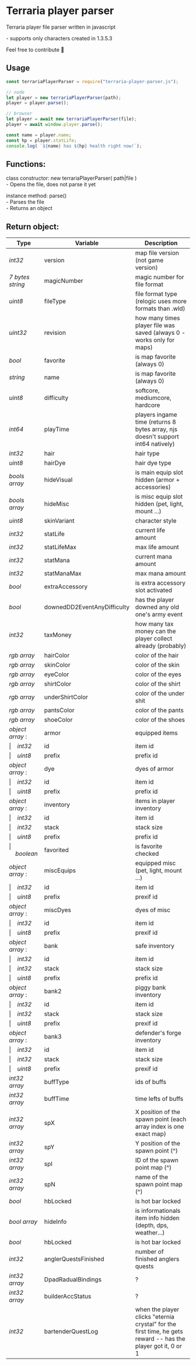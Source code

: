 <!--
  Title: terraria player parser
  Description: Terraria player character file parser
  Author: cokolele
  Tags: terraria, player file, file structure, file dumper, file format, documentation, data, parsing, parser, inventory viewer, tool
  -->

# Terraria player parser

Terraria player file parser written in javascript

\- supports only characters created in 1.3.5.3

Feel free to contribute 🧙

## Usage 

```javascript
const terrariaPlayerParser = require("terraria-player-parser.js");

// node
let player = new terrariaPlayerParser(path);
player = player.parse();

// browser
let player = await new terrariaPlayerParser(file);
player = await window.player.parse();

const name = player.name;
const hp = player.statLife;
console.log( `${name} has ${hp} health right now!`);
```

## Functions:

class constructor: new terrariaPlayerParser( path|file )  
 \- Opens the file, does not parse it yet

instance method: parse()  
 \- Parses the file  
 \- Returns an object

## Return object:

Type | Variable | Description
--- | --- | ---
*int32* | version | map file version (not game version)
*7 bytes string* | magicNumber | magic number for file format
*uint8* | fileType | file format type (relogic uses more formats than .wld)
*uint32* | revision | how many times player file was saved (always 0 - works only for maps)
*bool* | favorite | is map favorite (always 0)
*string* | name | is map favorite (always 0)
*uint8* | difficulty | softcore, mediumcore, hardcore
*int64* | playTime | players ingame time (returns 8 bytes array, njs doesn't support int64 natively)
*int32* | hair | hair type
*uint8* | hairDye | hair dye type
*bools array* | hideVisual | is main equip slot hidden (armor + accessories)
*bools array* | hideMisc | is misc equip slot hidden (pet, light, mount ...)
*uint8* | skinVariant | character style
*int32* | statLife | current life amount
*int32* | statLifeMax | max life amount
*int32* | statMana | current mana amount
*int32* | statManaMax | max mana amount
*bool* | extraAccessory | is extra accessory slot activated
*bool* | downedDD2EventAnyDifficulty | has the player downed any old one's army event
*int32* | taxMoney | how many tax money can the player collect already (probably)
*rgb array* | hairColor | color of the hair
*rgb array* | skinColor | color of the skin
*rgb array* | eyeColor | color of the eyes
*rgb array* | shirtColor | color of the shirt
*rgb array* | underShirtColor | color of the under shit
*rgb array* | pantsColor | color of the pants
*rgb array* | shoeColor | color of the shoes
*object array* : | armor | equipped items
\|&nbsp;&nbsp;&nbsp;&nbsp;*int32* | id | item id
\|&nbsp;&nbsp;&nbsp;&nbsp;*uint8* | prefix | prefix id
*object array* : | dye | dyes of armor
\|&nbsp;&nbsp;&nbsp;&nbsp;*int32* | id | item id
\|&nbsp;&nbsp;&nbsp;&nbsp;*uint8* | prefix | prefix id
*object array* : | inventory | items in player inventory
\|&nbsp;&nbsp;&nbsp;&nbsp;*int32* | id | item id
\|&nbsp;&nbsp;&nbsp;&nbsp;*int32* | stack | stack size
\|&nbsp;&nbsp;&nbsp;&nbsp;*uint8* | prefix | prefix id
\|&nbsp;&nbsp;&nbsp;&nbsp;*boolean* | favorited | is favorite checked
*object array* : | miscEquips | equipped misc (pet, light, mount ...)
\|&nbsp;&nbsp;&nbsp;&nbsp;*int32* | id | item id
\|&nbsp;&nbsp;&nbsp;&nbsp;*uint8* | prefix | prexif id
*object array* : | miscDyes | dyes of misc
\|&nbsp;&nbsp;&nbsp;&nbsp;*int32* | id | item id
\|&nbsp;&nbsp;&nbsp;&nbsp;*uint8* | prefix | prexif id
*object array* : | bank | safe inventory
\|&nbsp;&nbsp;&nbsp;&nbsp;*int32* | id | item id
\|&nbsp;&nbsp;&nbsp;&nbsp;*int32* | stack | stack size
\|&nbsp;&nbsp;&nbsp;&nbsp;*uint8* | prefix | prefix id
*object array* : | bank2 | piggy bank inventory
\|&nbsp;&nbsp;&nbsp;&nbsp;*int32* | id | item id
\|&nbsp;&nbsp;&nbsp;&nbsp;*int32* | stack | stack size
\|&nbsp;&nbsp;&nbsp;&nbsp;*uint8* | prefix | prexif id
*object array* : &nbsp; &nbsp;| bank3 | defender's forge inventory
\|&nbsp;&nbsp;&nbsp;&nbsp;*int32* | id | item id
\|&nbsp;&nbsp;&nbsp;&nbsp;*int32* | stack | stack size
\|&nbsp;&nbsp;&nbsp;&nbsp;*uint8* | prefix | prexif id
*int32 array* | buffType | ids of buffs
*int32 array* | buffTime | time lefts of buffs
*int32 array* | spX | X position of the spawn point (each array index is one exact map)
*int32 array* | spY | Y position of the spawn point (^)
*int32 array* | spI | ID of the spawn point map (^)
*int32 array* | spN | name of the spawn point map (^)
*bool* | hbLocked | is hot bar locked
*bool array* | hideInfo | is informationals item info hidden (depth, dps, weather...)
*bool* | hbLocked | is hot bar locked
*int32* | anglerQuestsFinished | number of finished anglers quests
*int32 array* | DpadRadualBindings | ?
*int32 array* | builderAccStatus | ?
*int32* | bartenderQuestLog | when the player clicks "eternia crystal" for the first time, he gets reward -- has the player got it, 0 or 1